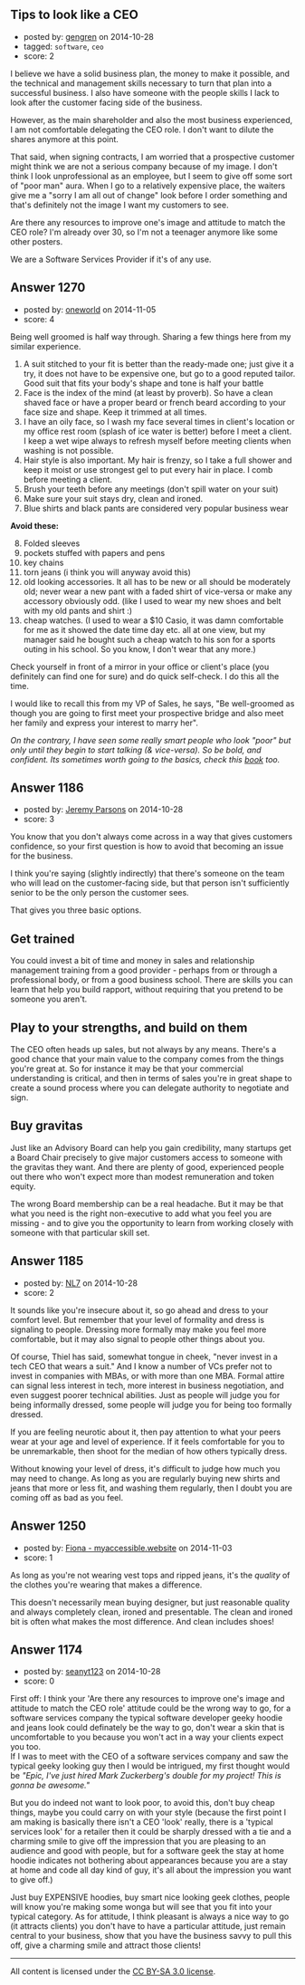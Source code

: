 ## Tips to look like a CEO

- posted by: [gengren](https://stackexchange.com/users/5243585/gengren) on 2014-10-28
- tagged: `software`, `ceo`
- score: 2

I believe we have a solid business plan, the money to make it possible, and the technical and management skills necessary to turn that plan into a successful business. I also have someone with the people skills I lack to look after the customer facing side of the business.

However, as the main shareholder and also the most business experienced, I am not comfortable delegating the CEO role. I don't want to dilute the shares anymore at this point. 

That said, when signing contracts, I am worried that a prospective customer might think we are not a serious company because of my image. I don't think I look unprofessional as an employee, but I seem to give off some sort of "poor man" aura. When I go to a relatively expensive place, the waiters give me a "sorry I am all out of change" look before I order something and that's definitely not the image I want my customers to see.

Are there any resources to improve one's image and attitude to match the CEO role? I'm already over 30, so I'm not a teenager anymore like some other posters.

We are a Software Services Provider if it's of any use.


## Answer 1270

- posted by: [oneworld](https://stackexchange.com/users/179307/oneworld) on 2014-11-05
- score: 4

<p>Being well groomed is half way through. Sharing a few things here from my similar experience.</p>

<ol>
<li>A suit stitched to your fit is better than the ready-made one; just give it a try, it does not have to be expensive one, but go to a good reputed tailor. Good suit that fits your body's shape and tone is half your battle</li>
<li>Face is the index of the mind (at least by proverb). So have a clean shaved face or have a proper beard or french beard according to your face size and shape. Keep it trimmed at all times. </li>
<li>I have an oily face, so I wash my face several times in client's location or my office rest room (splash of ice water is better) before I meet a client. I keep a wet wipe always to refresh myself before meeting clients when washing is not possible. </li>
<li>Hair style is also important. My hair is frenzy, so I take a full shower and keep it moist or use strongest gel to put every hair in place. I comb before meeting a client.</li>
<li>Brush your teeth before any meetings (don't spill water on your suit)</li>
<li>Make sure your suit stays dry, clean and ironed.</li>
<li>Blue shirts and black pants are considered very popular business wear</li>
</ol>

<p><strong>Avoid these:</strong></p>

<ol start="8">
<li>Folded sleeves </li>
<li>pockets stuffed with papers and pens</li>
<li>key chains</li>
<li>torn jeans (i think you will anyway avoid this)</li>
<li>old looking accessories. It all has to be new or all should be moderately old; never wear a new pant with a faded shirt of vice-versa or make any accessory obviously odd. (like I used to wear my new shoes and belt with my old pants and shirt :)</li>
<li>cheap watches. (I used to wear a $10 Casio, it was damn comfortable for me as it showed the date time day etc. all at one view, but my manager said he bought such a cheap watch to his son for a sports outing in his school. So you know, I don't wear that any more.)</li>
</ol>

<p>Check yourself in front of a mirror in your office or client's place (you definitely can find one for sure) and do quick self-check. I do this all the time.</p>

<p>I would like to recall this from my VP of Sales, he says, "Be well-groomed as though you are going to first meet your prospective bridge and also meet her family and express your interest to marry her".</p>

<p><em>On the contrary, I have seen some really smart people who look "poor" but only until they begin to start talking (&amp; vice-versa). So be bold, and confident. Its sometimes worth going to the basics, check this <a href="http://rads.stackoverflow.com/amzn/click/1600614620" rel="nofollow">book</a> too.</em> </p>



## Answer 1186

- posted by: [Jeremy Parsons](https://stackexchange.com/users/497810/jeremy-parsons) on 2014-10-28
- score: 3

You know that you don't always come across in a way that gives customers confidence, so your first question is how to avoid that becoming an issue for the business.

I think you're saying (slightly indirectly) that there's someone on the team who will lead on the customer-facing side, but that person isn't sufficiently senior to be the only person the customer sees.

That gives you three basic options. 

## Get trained ##

You could invest a bit of time and money in sales and relationship management training from a good provider - perhaps from or through a professional body, or from a good business school. There are skills you can learn that help you build rapport, without requiring that you pretend to be someone you aren't.

## Play to your strengths, and build on them ##

The CEO often heads up sales, but not always by any means. There's a good chance that your main value to the company comes from the things you're great at. So for instance it may be that your commercial understanding is critical, and then in terms of sales you're in great shape to create a sound process where you can delegate authority to negotiate and sign.

## Buy gravitas ##

Just like an Advisory Board can help you gain credibility, many startups get a Board Chair precisely to give major customers access to someone with the gravitas they want. And there are plenty of good, experienced people out there who won't expect more than modest remuneration and token equity.

The wrong Board membership can be a real headache. But it may be that what you need is the right non-executive to add what you feel you are missing - and to give you the opportunity to learn from working closely with someone with that particular skill set.


## Answer 1185

- posted by: [NL7](https://stackexchange.com/users/4221898/nl7) on 2014-10-28
- score: 2

It sounds like you're insecure about it, so go ahead and dress to your comfort level.  But remember that your level of formality and dress is signaling to people.  Dressing more formally may make you feel more comfortable, but it may also signal to people other things about you.

Of course, Thiel has said, somewhat tongue in cheek, "never invest in a tech CEO that wears a suit."  And I know a number of VCs prefer not to invest in companies with MBAs, or with more than one MBA.  Formal attire can signal less interest in tech, more interest in business negotiation, and even suggest poorer technical abilities.  Just as people will judge you for being informally dressed, some people will judge you for being too formally dressed.

If you are feeling neurotic about it, then pay attention to what your peers wear at your age and level of experience.  If it feels comfortable for you to be unremarkable, then shoot for the median of how others typically dress.

Without knowing your level of dress, it's difficult to judge how much you may need to change.  As long as you are regularly buying new shirts and jeans that more or less fit, and washing them regularly, then I doubt you are coming off as bad as you feel.


## Answer 1250

- posted by: [Fiona - myaccessible.website](https://stackexchange.com/users/43859/fiona-myaccessible-website) on 2014-11-03
- score: 1

As long as you're not wearing vest tops and ripped jeans, it's the *quality* of the clothes you're wearing that makes a difference. 

This doesn't necessarily mean buying designer, but just reasonable quality and always completely clean, ironed and presentable. The clean and ironed bit is often what makes the most difference. And clean includes shoes!


## Answer 1174

- posted by: [seanyt123](https://stackexchange.com/users/4954085/seanyt123) on 2014-10-28
- score: 0

First off: I think your 'Are there any resources to improve one's image and attitude to match the CEO role' attitude could be the wrong way to go, for a software services company the typical software developer geeky hoodie and jeans look could definately be the way to go, don't wear a skin that is uncomfortable to you because you won't act in a way your clients expect you too.<br/>
 If I was to meet with the CEO of a software services company and saw the typical geeky looking guy then I would be intrigued, my first thought would be *"Epic, I've just hired Mark Zuckerberg's double for my project! This is gonna be awesome."*

 But you do indeed not want to look poor, to avoid this, don't buy cheap things, maybe you could carry on with your style (because the first point I am making is basically there isn't a CEO 'look' really, there is a 'typical services look' for a retailer then it could be sharply dressed with a tie and a charming smile to give off the impression that you are pleasing to an audience and good with people, but for a software geek the stay at home hoodie indicates not bothering about appearances because you are a stay at home and code all day kind of guy, it's all about the impression you want to give off.) 

Just buy EXPENSIVE hoodies, buy smart nice looking geek clothes, people will know you're making some wonga but will see that you fit into your typical category. As for attitude, I think pleasant is always a nice way to go (it attracts clients) you don't have to have a particular attitude, just remain central to your business, show that you have the business savvy to pull this off, give a charming smile and attract those clients! 



---

All content is licensed under the [CC BY-SA 3.0 license](https://creativecommons.org/licenses/by-sa/3.0/).
